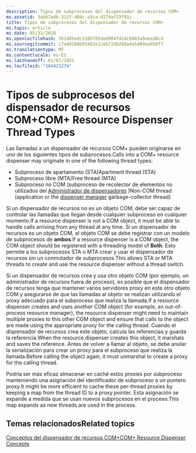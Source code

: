 ```yaml
---
description: Tipos de subprocesos del dispensador de recursos COM+
ms.assetid: 3ab67adb-311f-404c-a3ca-d274af53f91c
title: Tipos de subprocesos del dispensador de recursos COM+
ms.topic: article
ms.date: 05/31/2018
ms.openlocfilehash: 761d85edc3105785ded904fd2dc6083a9aea30cd
ms.sourcegitcommit: c7add10d695482e1ceb72d62b8a4ebd84ea050f7
ms.translationtype: MT
ms.contentlocale: es-ES
ms.lasthandoff: 01/07/2021
ms.locfileid: "104423276"
---
```

# <a name="com-resource-dispenser-thread-types"></a><span data-ttu-id="313f5-103">Tipos de subprocesos del dispensador de recursos COM+</span><span class="sxs-lookup"><span data-stu-id="313f5-103">COM+ Resource Dispenser Thread Types</span></span>

<span data-ttu-id="313f5-104">Las llamadas a un dispensador de recursos COM+ pueden originarse en uno de los siguientes tipos de subprocesos:</span><span class="sxs-lookup"><span data-stu-id="313f5-104">Calls into a COM+ resource dispenser may originate in one of the following thread types:</span></span>

-   <span data-ttu-id="313f5-105">Subproceso de apartamento (STA)</span><span class="sxs-lookup"><span data-stu-id="313f5-105">Apartment thread (STA)</span></span>
-   <span data-ttu-id="313f5-106">Subproceso libre (MTA)</span><span class="sxs-lookup"><span data-stu-id="313f5-106">Free thread (MTA)</span></span>
-   <span data-ttu-id="313f5-107">Subproceso no COM (subproceso de recolector de elementos no utilizados del [Administrador de dispensadores](com--dispenser-manager.md) )</span><span class="sxs-lookup"><span data-stu-id="313f5-107">Non-COM thread (application or the [dispenser manager](com--dispenser-manager.md) garbage-collector thread)</span></span>

<span data-ttu-id="313f5-108">Si un dispensador de recursos no es un objeto COM, debe ser capaz de controlar las llamadas que llegan desde cualquier subproceso en cualquier momento.</span><span class="sxs-lookup"><span data-stu-id="313f5-108">If a resource dispenser is not a COM object, it must be able to handle calls arriving from any thread at any time.</span></span> <span data-ttu-id="313f5-109">Si un dispensador de recursos es un objeto COM, el objeto COM se debe registrar con un modelo de subprocesos de **ambos**.</span><span class="sxs-lookup"><span data-stu-id="313f5-109">If a resource dispenser is a COM object, the COM object should be registered with a threading model of **Both**.</span></span> <span data-ttu-id="313f5-110">Esto permite a los subprocesos STA o MTA crear y usar el dispensador de recursos sin un conmutador de subprocesos.</span><span class="sxs-lookup"><span data-stu-id="313f5-110">This allows STA or MTA threads to create and use the resource dispenser without a thread switch.</span></span>

<span data-ttu-id="313f5-111">Si un dispensador de recursos crea y usa otro objeto COM (por ejemplo, un administrador de recursos fuera de proceso), es posible que el dispensador de recursos tenga que mantener varios servidores proxy en este otro objeto COM y asegurarse de que las llamadas al objeto se realizan utilizando el proxy adecuado para el subproceso que realiza la llamada.</span><span class="sxs-lookup"><span data-stu-id="313f5-111">If a resource dispenser creates and uses another COM object (for example, an out-of-process resource manager), the resource dispenser might need to maintain multiple proxies to this other COM object and ensure that calls to the object are made using the appropriate proxy for the calling thread.</span></span> <span data-ttu-id="313f5-112">Cuando el dispensador de recursos crea este objeto, calcula las referencias y guarda la referencia.</span><span class="sxs-lookup"><span data-stu-id="313f5-112">When the resource dispenser creates this object, it marshals and saves the reference.</span></span> <span data-ttu-id="313f5-113">Antes de volver a llamar al objeto, se debe anular la serialización para crear un proxy para el subproceso que realiza la llamada.</span><span class="sxs-lookup"><span data-stu-id="313f5-113">Before calling the object again, it must unmarshal to create a proxy for the calling thread.</span></span>

<span data-ttu-id="313f5-114">Podría ser más eficaz almacenar en caché estos proxies por subproceso manteniendo una asignación del identificador de subproceso a un puntero proxy.</span><span class="sxs-lookup"><span data-stu-id="313f5-114">It might be more efficient to cache these per-thread proxies by keeping a map from the thread ID to a proxy pointer.</span></span> <span data-ttu-id="313f5-115">Esta asignación se expande a medida que se usan nuevos subprocesos en el proceso.</span><span class="sxs-lookup"><span data-stu-id="313f5-115">This map expands as new threads are used in the process.</span></span>

## <a name="related-topics"></a><span data-ttu-id="313f5-116">Temas relacionados</span><span class="sxs-lookup"><span data-stu-id="313f5-116">Related topics</span></span>

<dl> <dt>

[<span data-ttu-id="313f5-117">Conceptos del dispensador de recursos COM+</span><span class="sxs-lookup"><span data-stu-id="313f5-117">COM+ Resource Dispenser Concepts</span></span>](com--resource-dispenser-concepts.md)
</dt> </dl>

 

 



